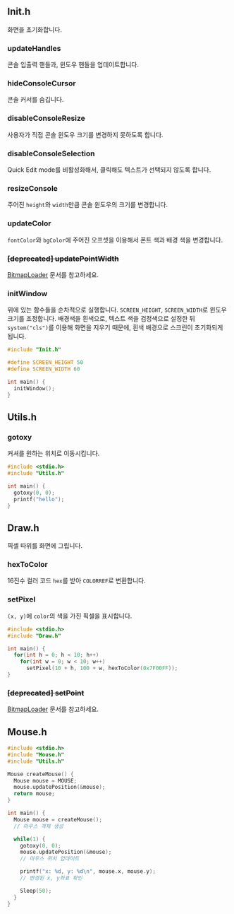 ## Init.h
화면을 초기화합니다.

### updateHandles
콘솔 입출력 핸들과, 윈도우 핸들을 업데이트합니다.

### hideConsoleCursor
콘솔 커서를 숨깁니다.

### disableConsoleResize
사용자가 직접 콘솔 윈도우 크기를 변경하지 못하도록 합니다.

### disableConsoleSelection
Quick Edit mode를 비활성화해서, 클릭해도 텍스트가 선택되지 않도록 합니다.

### resizeConsole
주어진 `height`와 `width`만큼 콘솔 윈도우의 크기를 변경합니다.

### updateColor
`fontColor`와 `bgColor`에 주어진 오프셋을 이용해서 폰트 색과 배경 색을 변경합니다.

### ~~[deprecated] updatePointWidth~~
[BitmapLoader](./BitmapLoader) 문서를 참고하세요.

### initWindow
위에 있는 함수들을 순차적으로 실행합니다. `SCREEN_HEIGHT`, `SCREEN_WIDTH`로 윈도우 크기를 조정합니다.
배경색을 흰색으로, 텍스트 색을 검정색으로 설정한 뒤 `system("cls")`를 이용해 화면을 지우기 때문에, 흰색 배경으로 스크린이 초기화되게 됩니다.

```c
#include "Init.h"

#define SCREEN_HEIGHT 50
#define SCREEN_WIDTH 60

int main() {
  initWindow();
}
```

## Utils.h

### gotoxy
커셔를 원하는 위치로 이동시킵니다.

```c
#include <stdio.h>
#include "Utils.h"

int main() {
  gotoxy(0, 0);
  printf("hello");
}
```

## Draw.h
픽셀 따위를 화면에 그립니다.

### hexToColor
16진수 컬러 코드 `hex`를 받아 `COLORREF`로 변환합니다.

### setPixel
`(x, y)`에 `color`의 색을 가진 픽셀을 표시합니다.

```c
#include <stdio.h>
#include "Draw.h"

int main() {
  for(int h = 0; h < 10; h++)
    for(int w = 0; w < 10; w++)
      setPixel(10 + h, 100 + w, hexToColor(0x7F00FF));
}
```

### ~~[deprecated] setPoint~~
[BitmapLoader](./BitmapLoader) 문서를 참고하세요.

## Mouse.h

```c
#include <stdio.h>
#include "Mouse.h"
#include "Utils.h"

Mouse createMouse() {
  Mouse mouse = MOUSE;
  mouse.updatePosition(&mouse);
  return mouse;
}

int main() {
  Mouse mouse = createMouse();
  // 마우스 객체 생성

  while(1) {
    gotoxy(0, 0);
    mouse.updatePosition(&mouse);
    // 마우스 위치 업데이트

    printf("x: %d, y: %d\n", mouse.x, mouse.y);
    // 변경된 x, y좌표 확인

    Sleep(50);
  }
}
```
